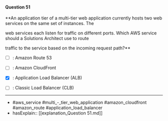 #### Question  51

**An application tier of a multi-tier web application currently hosts two web services on the same set of instances. The

web services each listen for traffic on different ports. Which AWS service should a Solutions Architect use to route

traffic to the service based on the incoming request path?**

- [ ] :  Amazon Route 53

- [ ] :  Amazon CloudFront

- [x] :  Application Load Balancer (ALB)

- [ ] :  Classic Load Balancer (CLB)

----

- #aws_service #multi_-_tier_web_application #amazon_cloudfront #amazon_route #application_load_balancer
- hasExplain:: [[explanation_Question  51.md]]
